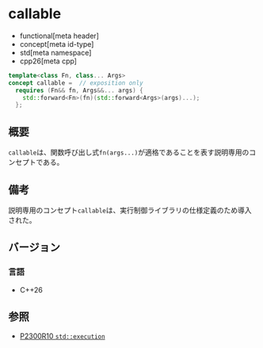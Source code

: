 # callable
* functional[meta header]
* concept[meta id-type]
* std[meta namespace]
* cpp26[meta cpp]

```cpp
template<class Fn, class... Args>
concept callable =  // exposition only
  requires (Fn&& fn, Args&&... args) {
    std::forward<Fn>(fn)(std::forward<Args>(args)...);
  };
```

## 概要
`callable`は、関数呼び出し式`fn(args...)`が適格であることを表す説明専用のコンセプトである。


## 備考
説明専用のコンセプト`callable`は、実行制御ライブラリの仕様定義のため導入された。


## バージョン
### 言語
- C++26


## 参照
- [P2300R10 `std::execution`](https://www.open-std.org/jtc1/sc22/wg21/docs/papers/2024/p2300r10.html)
